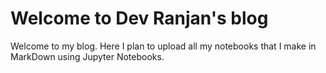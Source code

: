 # Welcome to Dev Ranjan's blog

Welcome to my blog. Here I plan to upload all my notebooks that I make in MarkDown using Jupyter Notebooks.
